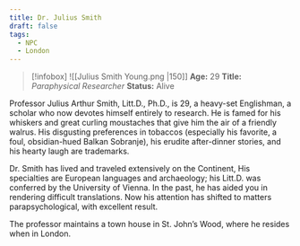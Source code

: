 ```yaml
---
title: Dr. Julius Smith
draft: false
tags:
  - NPC
  - London
---
```

> [!infobox]
> ![[Julius Smith Young.png |150]]
> **Age:** 29
> **Title:** *Paraphysical Researcher*
> **Status:** Alive

Professor Julius Arthur Smith, Litt.D., Ph.D., is 29, a heavy-set Englishman, a scholar who now devotes himself entirely to research. He is famed for his whiskers and great curling moustaches that give him the air of a friendly walrus. His disgusting preferences in tobaccos (especially his favorite, a foul, obsidian-hued Balkan Sobranje), his erudite after-dinner stories, and his hearty laugh are trademarks.

Dr. Smith has lived and traveled extensively on the Continent, His specialties are European languages and archaeology; his Litt.D. was conferred by the University of Vienna. In the past, he has aided you in rendering difficult translations. Now his attention has shifted to matters parapsychological, with excellent result.

The professor maintains a town house in St. John’s Wood, where he resides when in London.

